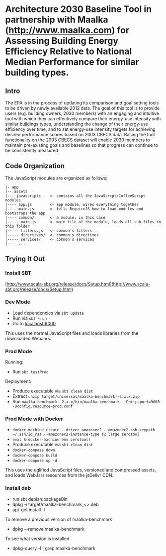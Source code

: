 # Architecture 2030 Baseline Tool in partnership with Maalka (http://www.maalka.com) for Assessing Building Energy Efficiency Relative to National Median Performance for similar building types.

## Intro

The EPA is in the process of updating its comparison and goal setting tools to be driven by newly available 2012 data.
 The goal of this tool is to provide users (e.g. building owners, 2030 members) with an engaging and intuitive tool
 with which they can effectively compare their energy-use intensity with similar buildings types, understanding
 the change of their energy-use efficiency over time, and to set energy-use intensity targets for achieving desired
 performance scores based on 2003 CBECS data. Basing the tool functionality on the 2003 CBECS dataset will enable
2030 members to maintain pre-existing goals and baselines so that progress can continue to be consistently measured

## Code Organization

The JavaScript modules are organized as follows:

    |- app
    |-- assets
    |--- javascripts    <- contains all the JavaScript/CoffeeScript modules
    |---- app.js        <- app module, wires everything together
    |---- main.js       <- tells RequireJS how to load modules and bootstraps the app
    |---- common/       <- a module, in this case
    |----- main.js      <- main file of the module, loads all sub-files in this folder
    |----- filters.js   <- common's filters
    |----- directives/  <- common's directives
    |----- services/    <- common's services
    |---- ...


## Trying It Out

### Install SBT
 [http://www.scala-sbt.org/release/docs/Setup.html](http://www.scala-sbt.org/release/docs/Setup.html)

### Dev Mode

* Load dependencies via `sbt update`
* Run via `sbt ~run`
* Go to [localhost:9000](http://localhost:9000)

This uses the normal JavaScript files and loads libraries from the downloaded WebJars.

### Prod Mode

Running:

* Run `sbt testProd`

Deployment:

* Produce executable via `sbt clean dist`
* Extract `unzip target/universal/maalka-benchmark--2.x.x.zip`
* Run `maalka-benchmark--2.x.x/bin/maalka-benchmark- -Dhttp.port=9000 -Dconfig.resource=prod.conf`

### Prod Mode with Docker

* `docker-machine create --driver amazonec2 --amazonec2-ssh-keypath ~/.ssh/id_rsa --amazonec2-instance-type t2.large zerotool`
* `eval $(docker-machine env zerotool)`
* Produce executable via `sbt clean dist`
* `docker-compose down`
* `docker-compose build`
* `docker-compose up -d`

This uses the uglified JavaScript files, versioned and compressed assets, and loads WebJars resources from the jsDelivr CDN.

### Install deb
* run sbt debian:packageBin
* dpkg -i target/maalka-benchmark_<<VERSION>>.deb
* apt-get install -f

To remove a previous version of maalka-benchmark
* dpkg --remove maalka-benchmark

To see what version is installed
* dpkg-query -l | grep maalka-benchmark
